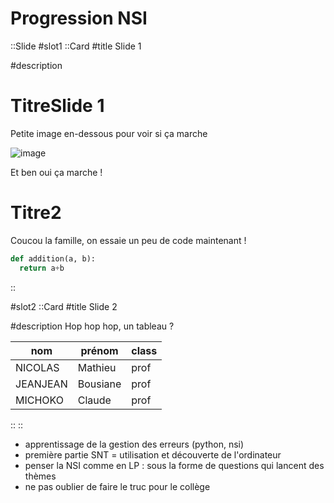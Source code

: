 # Progression NSI


::Slide
#slot1
::Card
#title
Slide 1

#description
# TitreSlide 1
Petite image en-dessous pour voir si ça marche

![image](https://risibank.fr/cache/medias/0/9/958/95803/full.png)

Et ben oui ça marche !

# Titre2
Coucou la famille, on essaie un peu de code maintenant !
```py
def addition(a, b):
  return a+b
```
::

#slot2
::Card
#title
Slide 2

#description
Hop hop hop, un tableau ?

| nom      | prénom   | class |
|----------|----------|-------|
| NICOLAS  | Mathieu  | prof  |
| JEANJEAN | Bousiane | prof  |
| MICHOKO  | Claude   | prof  |


::
::

- apprentissage de la gestion des erreurs (python, nsi)
- première partie SNT = utilisation et découverte de l'ordinateur
- penser la NSI comme en LP : sous la forme de questions qui lancent des thèmes
- ne pas oublier de faire le truc pour le collège